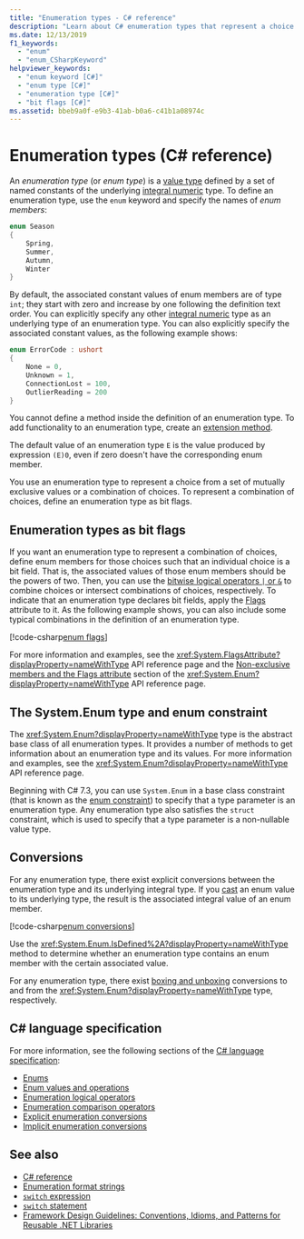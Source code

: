 ```yaml
---
title: "Enumeration types - C# reference"
description: "Learn about C# enumeration types that represent a choice or a combination of choices"
ms.date: 12/13/2019
f1_keywords:
  - "enum"
  - "enum_CSharpKeyword"
helpviewer_keywords:
  - "enum keyword [C#]"
  - "enum type [C#]"
  - "enumeration type [C#]"
  - "bit flags [C#]"
ms.assetid: bbeb9a0f-e9b3-41ab-b0a6-c41b1a08974c
---
```

# Enumeration types (C# reference)

An *enumeration type* (or *enum type*) is a [value type](value-types.md) defined by a set of named constants of the underlying [integral numeric](integral-numeric-types.md) type. To define an enumeration type, use the `enum` keyword and specify the names of *enum members*:

```csharp
enum Season
{
    Spring,
    Summer,
    Autumn,
    Winter
}
```

By default, the associated constant values of enum members are of type `int`; they start with zero and increase by one following the definition text order. You can explicitly specify any other [integral numeric](integral-numeric-types.md) type as an underlying type of an enumeration type. You can also explicitly specify the associated constant values, as the following example shows:

```csharp
enum ErrorCode : ushort
{
    None = 0,
    Unknown = 1,
    ConnectionLost = 100,
    OutlierReading = 200
}
```

You cannot define a method inside the definition of an enumeration type. To add functionality to an enumeration type, create an [extension method](../../programming-guide/classes-and-structs/extension-methods.md).

The default value of an enumeration type `E` is the value produced by expression `(E)0`, even if zero doesn't have the corresponding enum member.

You use an enumeration type to represent a choice from a set of mutually exclusive values or a combination of choices. To represent a combination of choices, define an enumeration type as bit flags.

## Enumeration types as bit flags

If you want an enumeration type to represent a combination of choices, define enum members for those choices such that an individual choice is a bit field. That is, the associated values of those enum members should be the powers of two. Then, you can use the [bitwise logical operators `|` or `&`](../operators/bitwise-and-shift-operators.md#enumeration-logical-operators) to combine choices or intersect combinations of choices, respectively. To indicate that an enumeration type declares bit fields, apply the [Flags](xref:System.FlagsAttribute) attribute to it. As the following example shows, you can also include some typical combinations in the definition of an enumeration type.

[!code-csharp[enum flags](snippets/shared/EnumType.cs#Flags)]

For more information and examples, see the <xref:System.FlagsAttribute?displayProperty=nameWithType> API reference page and the [Non-exclusive members and the Flags attribute](/dotnet/api/system.enum#non-exclusive-members-and-the-flags-attribute) section of the <xref:System.Enum?displayProperty=nameWithType> API reference page.

## The System.Enum type and enum constraint

The <xref:System.Enum?displayProperty=nameWithType> type is the abstract base class of all enumeration types. It provides a number of methods to get information about an enumeration type and its values. For more information and examples, see the <xref:System.Enum?displayProperty=nameWithType> API reference page.

Beginning with C# 7.3, you can use `System.Enum` in a base class constraint (that is known as the [enum constraint](../../programming-guide/generics/constraints-on-type-parameters.md#enum-constraints)) to specify that a type parameter is an enumeration type. Any enumeration type also satisfies the `struct` constraint, which is used to specify that a type parameter is a non-nullable value type.

## Conversions

For any enumeration type, there exist explicit conversions between the enumeration type and its underlying integral type. If you [cast](../operators/type-testing-and-cast.md#cast-expression) an enum value to its underlying type, the result is the associated integral value of an enum member.

[!code-csharp[enum conversions](snippets/shared/EnumType.cs#Conversions)]

Use the <xref:System.Enum.IsDefined%2A?displayProperty=nameWithType> method to determine whether an enumeration type contains an enum member with the certain associated value.

For any enumeration type, there exist [boxing and unboxing](../../programming-guide/types/boxing-and-unboxing.md) conversions to and from the <xref:System.Enum?displayProperty=nameWithType> type, respectively.

## C# language specification

For more information, see the following sections of the [C# language specification](~/_csharplang/spec/introduction.md):

- [Enums](~/_csharplang/spec/enums.md)
- [Enum values and operations](~/_csharplang/spec/enums.md#enum-values-and-operations)
- [Enumeration logical operators](~/_csharplang/spec/expressions.md#enumeration-logical-operators)
- [Enumeration comparison operators](~/_csharplang/spec/expressions.md#enumeration-comparison-operators)
- [Explicit enumeration conversions](~/_csharplang/spec/conversions.md#explicit-enumeration-conversions)
- [Implicit enumeration conversions](~/_csharplang/spec/conversions.md#implicit-enumeration-conversions)

## See also

- [C# reference](../index.md)
- [Enumeration format strings](../../../standard/base-types/enumeration-format-strings.md)
- [`switch` expression](../operators/switch-expression.md)
- [`switch` statement](../statements/selection-statements.md#the-switch-statement)
- [Framework Design Guidelines: Conventions, Idioms, and Patterns for Reusable .NET Libraries](https://aka.ms/dotnet/framework-design-guidelines)
